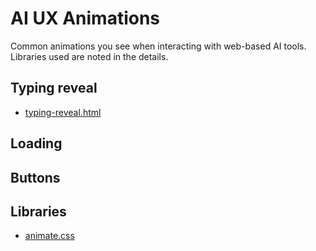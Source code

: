 # AI UX Animations

Common animations you see when interacting with web-based AI tools. Libraries used are noted in the details.

## Typing reveal

- [typing-reveal.html](typing-reveal.html)

## Loading

## Buttons

## Libraries

- [animate.css](https://animate.style/)
